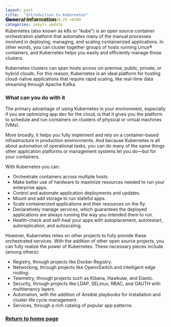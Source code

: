 ```yaml
---
layout: post
title:  "Introduction to Kubernetes"
date:   2020-10-09 14:26:29 +0300
categories: jekyll update
---
```


<header style="margin-top: -295px; padding-bottom: 160px; margin-left: 400px;">
   <a href="https://metatavu.fi">
   <img src="/xamk-challenges/media/metatavu-logo.png" style="max-width: 100px;"
      alt="Jekyll logo" />
   </a>
</header>

### General information

Kubernetes (also known as k8s or "kube") is an open source container orchestration platform that automates many of the manual processes involved in deploying, managing, and scaling containerized applications. In other words, you can cluster together groups of hosts running Linux® containers, and Kubernetes helps you easily and efficiently manage those clusters.

Kubernetes clusters can span hosts across on-premise, public, private, or hybrid clouds. For this reason, Kubernetes is an ideal platform for hosting cloud-native applications that require rapid scaling, like real-time data streaming through Apache Kafka.

### What can you do with it

The primary advantage of using Kubernetes in your environment, especially if you are optimizing app dev for the cloud, is that it gives you the platform to schedule and run containers on clusters of physical or virtual machines (VMs).

More broadly, it helps you fully implement and rely on a container-based infrastructure in production environments. And because Kubernetes is all about automation of operational tasks, you can do many of the same things other application platforms or management systems let you do—but for your containers.

With Kubernetes you can:

- Orchestrate containers across multiple hosts.
- Make better use of hardware to maximize resources needed to run your enterprise apps.
- Control and automate application deployments and updates.
- Mount and add storage to run stateful apps.
- Scale containerized applications and their resources on the fly.
- Declaratively manage services, which guarantees the deployed applications are always running the way you intended them to run.
- Health-check and self-heal your apps with autoplacement, autorestart, autoreplication, and autoscaling.

However, Kubernetes relies on other projects to fully provide these orchestrated services. With the addition of other open source projects, you can fully realize the power of Kubernetes. These necessary pieces include (among others):

- Registry, through projects like Docker Registry.
- Networking, through projects like OpenvSwitch and intelligent edge routing.
- Telemetry, through projects such as Kibana, Hawkular, and Elastic.
- Security, through projects like LDAP, SELinux, RBAC, and OAUTH with multitenancy layers.
- Automation, with the addition of Ansible playbooks for installation and cluster life cycle management.
- Services, through a rich catalog of popular app patterns.

[Full article link]: (https://www.google.co.uk/url?sa=t&rct=j&q=&esrc=s&source=web&cd=&ved=2ahUKEwiQ0Kj6sKfsAhVR66QKHWIUAC8QFjAOegQIAhAC&url=https%3A%2F%2Fwww.redhat.com%2Fen%2Ftopics%2Fcontainers%2Fwhat-is-kubernetes&usg=AOvVaw05WamJQQhMVDq-aRklOUwc)


### [Return to home page](/xamk-challenges)
